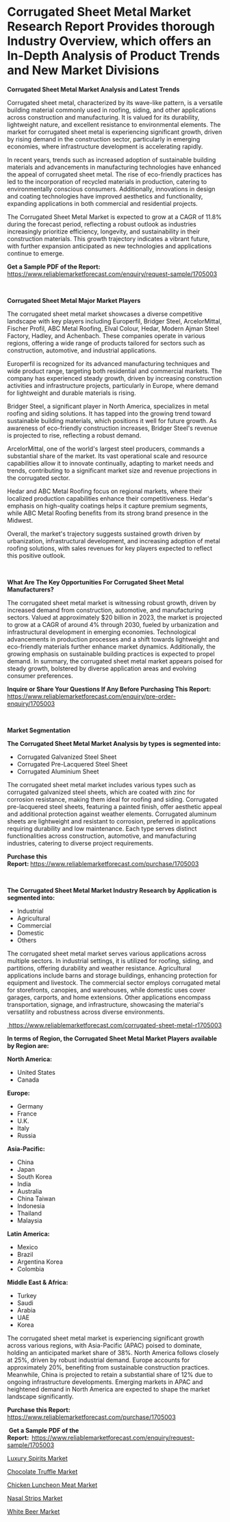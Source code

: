 <p><h1>Corrugated Sheet Metal Market Research Report Provides thorough Industry Overview, which offers an In-Depth Analysis of Product Trends and New Market Divisions</h1></p><p><strong>Corrugated Sheet Metal Market Analysis and Latest Trends</strong></p>
<p><p>Corrugated sheet metal, characterized by its wave-like pattern, is a versatile building material commonly used in roofing, siding, and other applications across construction and manufacturing. It is valued for its durability, lightweight nature, and excellent resistance to environmental elements. The market for corrugated sheet metal is experiencing significant growth, driven by rising demand in the construction sector, particularly in emerging economies, where infrastructure development is accelerating rapidly.</p><p>In recent years, trends such as increased adoption of sustainable building materials and advancements in manufacturing technologies have enhanced the appeal of corrugated sheet metal. The rise of eco-friendly practices has led to the incorporation of recycled materials in production, catering to environmentally conscious consumers. Additionally, innovations in design and coating technologies have improved aesthetics and functionality, expanding applications in both commercial and residential projects.</p><p>The Corrugated Sheet Metal Market is expected to grow at a CAGR of 11.8% during the forecast period, reflecting a robust outlook as industries increasingly prioritize efficiency, longevity, and sustainability in their construction materials. This growth trajectory indicates a vibrant future, with further expansion anticipated as new technologies and applications continue to emerge.</p></p>
<p><strong>Get a Sample PDF of the Report:&nbsp;</strong> <a href="https://www.reliablemarketforecast.com/enquiry/request-sample/1705003?utm_campaign=1755&utm_medium=2&utm_source=Github&utm_content=ia&utm_term=21102024&utm_id=corrugated-sheet-metal">https://www.reliablemarketforecast.com/enquiry/request-sample/1705003</a></p>
<p>&nbsp;</p>
<p><strong>Corrugated Sheet Metal Major Market Players</strong></p>
<p><p>The corrugated sheet metal market showcases a diverse competitive landscape with key players including Europerfil, Bridger Steel, ArcelorMittal, Fischer Profil, ABC Metal Roofing, Elval Colour, Hedar, Modern Ajman Steel Factory, Hadley, and Achenbach. These companies operate in various regions, offering a wide range of products tailored for sectors such as construction, automotive, and industrial applications.</p><p>Europerfil is recognized for its advanced manufacturing techniques and wide product range, targeting both residential and commercial markets. The company has experienced steady growth, driven by increasing construction activities and infrastructure projects, particularly in Europe, where demand for lightweight and durable materials is rising.</p><p>Bridger Steel, a significant player in North America, specializes in metal roofing and siding solutions. It has tapped into the growing trend toward sustainable building materials, which positions it well for future growth. As awareness of eco-friendly construction increases, Bridger Steel's revenue is projected to rise, reflecting a robust demand.</p><p>ArcelorMittal, one of the world's largest steel producers, commands a substantial share of the market. Its vast operational scale and resource capabilities allow it to innovate continually, adapting to market needs and trends, contributing to a significant market size and revenue projections in the corrugated sector.</p><p>Hedar and ABC Metal Roofing focus on regional markets, where their localized production capabilities enhance their competitiveness. Hedar's emphasis on high-quality coatings helps it capture premium segments, while ABC Metal Roofing benefits from its strong brand presence in the Midwest.</p><p>Overall, the market's trajectory suggests sustained growth driven by urbanization, infrastructural development, and increasing adoption of metal roofing solutions, with sales revenues for key players expected to reflect this positive outlook.</p></p>
<p>&nbsp;</p>
<p><strong>What Are The Key Opportunities For Corrugated Sheet Metal Manufacturers?</strong></p>
<p><p>The corrugated sheet metal market is witnessing robust growth, driven by increased demand from construction, automotive, and manufacturing sectors. Valued at approximately $20 billion in 2023, the market is projected to grow at a CAGR of around 4% through 2030, fueled by urbanization and infrastructural development in emerging economies. Technological advancements in production processes and a shift towards lightweight and eco-friendly materials further enhance market dynamics. Additionally, the growing emphasis on sustainable building practices is expected to propel demand. In summary, the corrugated sheet metal market appears poised for steady growth, bolstered by diverse application areas and evolving consumer preferences.</p></p>
<p><strong>Inquire or Share Your Questions If Any Before Purchasing This Report:</strong> <a href="https://www.reliablemarketforecast.com/enquiry/pre-order-enquiry/1705003?utm_campaign=1755&utm_medium=2&utm_source=Github&utm_content=ia&utm_term=21102024&utm_id=corrugated-sheet-metal">https://www.reliablemarketforecast.com/enquiry/pre-order-enquiry/1705003</a></p>
<p>&nbsp;</p>
<p><strong>Market Segmentation</strong></p>
<p><strong>The Corrugated Sheet Metal Market Analysis by types is segmented into:</strong></p>
<p><ul><li>Corrugated Galvanized Steel Sheet</li><li>Corrugated Pre-Lacquered Steel Sheet</li><li>Corrugated Aluminium Sheet</li></ul></p>
<p><p>The corrugated sheet metal market includes various types such as corrugated galvanized steel sheets, which are coated with zinc for corrosion resistance, making them ideal for roofing and siding. Corrugated pre-lacquered steel sheets, featuring a painted finish, offer aesthetic appeal and additional protection against weather elements. Corrugated aluminum sheets are lightweight and resistant to corrosion, preferred in applications requiring durability and low maintenance. Each type serves distinct functionalities across construction, automotive, and manufacturing industries, catering to diverse project requirements.</p></p>
<p><strong>Purchase this Report:&nbsp;</strong><a href="https://www.reliablemarketforecast.com/purchase/1705003?utm_campaign=1755&utm_medium=2&utm_source=Github&utm_content=ia&utm_term=21102024&utm_id=corrugated-sheet-metal">https://www.reliablemarketforecast.com/purchase/1705003</a></p>
<p>&nbsp;</p>
<p><strong>The Corrugated Sheet Metal Market Industry Research by Application is segmented into:</strong></p>
<p><ul><li>Industrial</li><li>Agricultural</li><li>Commercial</li><li>Domestic</li><li>Others</li></ul></p>
<p><p>The corrugated sheet metal market serves various applications across multiple sectors. In industrial settings, it is utilized for roofing, siding, and partitions, offering durability and weather resistance. Agricultural applications include barns and storage buildings, enhancing protection for equipment and livestock. The commercial sector employs corrugated metal for storefronts, canopies, and warehouses, while domestic uses cover garages, carports, and home extensions. Other applications encompass transportation, signage, and infrastructure, showcasing the material's versatility and robustness across diverse environments.</p></p>
<p><a href="https://www.reliablemarketforecast.com/corrugated-sheet-metal-r1705003?utm_campaign=1755&utm_medium=2&utm_source=Github&utm_content=ia&utm_term=21102024&utm_id=corrugated-sheet-metal">&nbsp;https://www.reliablemarketforecast.com/corrugated-sheet-metal-r1705003</a></p>
<p><strong>In terms of Region, the Corrugated Sheet Metal Market Players available by Region are:</strong></p>
<p>
    <p> <strong> North America: </strong>
        <ul>
            <li>United States</li>
            <li>Canada</li>
        </ul>
        </p> 
    <p> <strong> Europe: </strong>
        <ul>
            <li>Germany</li>
            <li>France</li>
            <li>U.K.</li>
            <li>Italy</li>
            <li>Russia</li>
        </ul>
        </p> 
    <p> <strong> Asia-Pacific: </strong>
        <ul>
            <li>China</li>
            <li>Japan</li>
            <li>South Korea</li>
            <li>India</li>
            <li>Australia</li>
            <li>China Taiwan</li>
            <li>Indonesia</li>
            <li>Thailand</li>
            <li>Malaysia</li>
        </ul>
        </p> 
    <p> <strong> Latin America: </strong>
        <ul>
            <li>Mexico</li>
            <li>Brazil</li>
            <li>Argentina Korea</li>
            <li>Colombia</li>
        </ul>
        </p> 
    <p> <strong> Middle East & Africa: </strong>
        <ul>
            <li>Turkey</li>
            <li>Saudi</li>
            <li>Arabia</li>
            <li>UAE</li>
            <li>Korea</li>
        </ul>
    </p>
    </p>
<p><p>The corrugated sheet metal market is experiencing significant growth across various regions, with Asia-Pacific (APAC) poised to dominate, holding an anticipated market share of 38%. North America follows closely at 25%, driven by robust industrial demand. Europe accounts for approximately 20%, benefiting from sustainable construction practices. Meanwhile, China is projected to retain a substantial share of 12% due to ongoing infrastructure developments. Emerging markets in APAC and heightened demand in North America are expected to shape the market landscape significantly.</p></p>
<p><strong>Purchase this Report: </strong><a href="https://www.reliablemarketforecast.com/purchase/1705003?utm_campaign=1755&utm_medium=2&utm_source=Github&utm_content=ia&utm_term=21102024&utm_id=corrugated-sheet-metal">https://www.reliablemarketforecast.com/purchase/1705003</a></p>
<p>&nbsp;<strong>Get a Sample PDF of the Report:&nbsp;&nbsp;</strong><a href="https://www.reliablemarketforecast.com/enquiry/request-sample/1705003?utm_campaign=1755&utm_medium=2&utm_source=Github&utm_content=ia&utm_term=21102024&utm_id=corrugated-sheet-metal">https://www.reliablemarketforecast.com/enquiry/request-sample/1705003</a></p>
<p><strong></strong></p>
<p><p><a href="https://www.linkedin.com/pulse/luxury-spirits-market-pulse-138-expansion-blueprint-2024-2031-5odte?utm_campaign=1755&utm_medium=2&utm_source=Github&utm_content=ia&utm_term=21102024&utm_id=corrugated-sheet-metal">Luxury Spirits Market</a></p><p><a href="https://www.linkedin.com/pulse/chocolate-truffle-market-ecosystem-competitive-landscape-zwx2e?utm_campaign=1755&utm_medium=2&utm_source=Github&utm_content=ia&utm_term=21102024&utm_id=corrugated-sheet-metal">Chocolate Truffle Market</a></p><p><a href="https://www.linkedin.com/pulse/regulatory-landscape-its-influence-global-chicken-luncheon-ewg1e?utm_campaign=1755&utm_medium=2&utm_source=Github&utm_content=ia&utm_term=21102024&utm_id=corrugated-sheet-metal">Chicken Luncheon Meat Market</a></p><p><a href="https://www.linkedin.com/pulse/market-insights-global-nasal-strips-forecast-innovation-4l7ie?utm_campaign=1755&utm_medium=2&utm_source=Github&utm_content=ia&utm_term=21102024&utm_id=corrugated-sheet-metal">Nasal Strips Market</a></p><p><a href="https://www.linkedin.com/pulse/white-beer-market-drivers-challenges-forecast-2024-2031-ndd1e?utm_campaign=1755&utm_medium=2&utm_source=Github&utm_content=ia&utm_term=21102024&utm_id=corrugated-sheet-metal">White Beer Market</a></p></p>